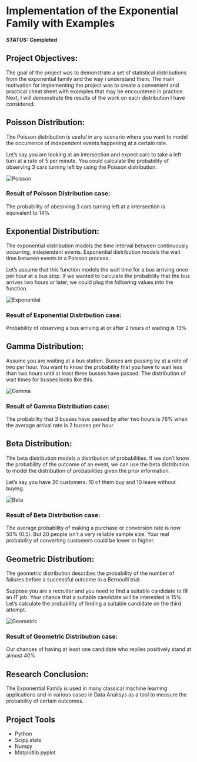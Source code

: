 # Implementation of the Exponential Family with Examples



***STATUS:*** **Completed**


## Project Objectives:

The goal of the project was to demonstrate a set of statistical distributions from the exponential family and the way i understand them. The main motivation for implementing the project was to create a convenient and practical cheat sheet with examples that may be encountered in practice. Next, I will demonstrate the results of the work on each distribution I have considered.

## Poisson Distribution: 

The Poisson distribution is useful in any scenario where you want to model the occurrence of independent events happening at a certain rate.

Let’s say you are looking at an intersection and expect cars to take a left turn at a rate of 5 per minute. You could calculate the probability of observing 3 cars turning left by using the Poisson distribution.

<img src="https://i.imgur.com/ErF4gYW.png" alt="Poisson"/>

### Result of Poisson Distribution case:

The probability of obesrving 3 cars turning left at a intersection is equivalent to 14%

## Exponential Distribution: 

The exponential distribution models the time interval between continuously occurring, independent events. Exponential distribution models the wait time between events in a Poisson process.

Let’s assume that this function models the wait time for a bus arriving once per hour at a bus stop. If we wanted to calculate the probability that the bus arrives two hours or later, we could plug the following values into the function.

<img src="https://i.imgur.com/74nuphE.png" alt="Exponential"/>

### Result of Exponential Distribution case:

Probability of observing a bus arriving at or after 2 hours of waiting is 13%

## Gamma Distribution: 

Assume you are waiting at a bus station. Busses are passing by at a rate of two per hour. You want to know the probability that you have to wait less than two hours until at least three busses have passed. The distribution of wait times for busses looks like this.

<img src="https://i.imgur.com/OT5cen0.png" alt="Gamma"/>

### Result of Gamma Distribution case:

The probability that 3 busses have passed by after two hours is 76% when the average arrival rate is 2 busses per hour.

## Beta Distribution: 

The beta distribution models a distribution of probabilities. If we don’t know the probability of the outcome of an event, we can use the beta distribution to model the distribution of probabilities given the prior information.

Let’s say you have 20 customers. 10 of them buy and 10 leave without buying.

<img src="https://i.imgur.com/Sut7JSu.png" alt="Beta"/>

### Result of Beta Distribution case:

The average probability of making a purchase or conversion rate is now 50% (0.5). But 20 people isn’t a very reliable sample size. Your real probability of converting customers could be lower or higher.

## Geometric Distribution: 

The geometric distribution describes the probability of the number of failures before a successful outcome in a Bernoulli trial.

Suppose you are a recruiter and you need to find a suitable candidate to fill an IT job. Your chance that a suitable candidate will be interested is 15%. Let’s calculate the probability of finding a suitable candidate on the third attempt.

<img src="https://i.imgur.com/h2r9xx9.png" alt="Geometric"/>

### Result of Geometric Distribution case:

Our chances of having at least one candidate who replies positively stand at almost 40%

## Research Conclusion:

The Exponential Family is used in many classical machine learning applications and in various cases in Data Analisys as a tool to measure the probability of certain outcomes.

## Project Tools

- Python
- Scipy.stats
- Numpy
- Matplotlib.pyplot
